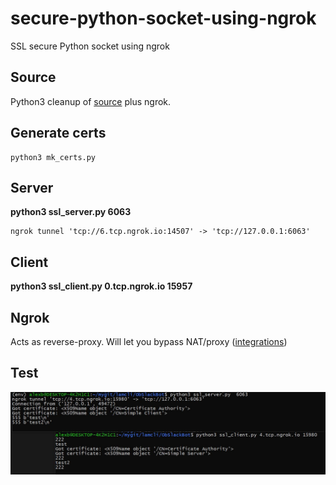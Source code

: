 # secure-python-socket-using-ngrok
SSL secure Python socket using ngrok
## Source
Python3 cleanup of [source](https://github.com/msabramo/pyOpenSSL/tree/master/examples/simple) plus ngrok.

## Generate certs

```
python3 mk_certs.py
```
## Server
**python3 ssl_server.py  6063**
```
ngrok tunnel 'tcp://6.tcp.ngrok.io:14507' -> 'tcp://127.0.0.1:6063'
```
## Client
**python3 ssl_client.py 0.tcp.ngrok.io 15957**

## Ngrok
Acts as reverse-proxy. Will let you bypass NAT/proxy ([integrations](https://pyngrok.readthedocs.io/en/latest/integrations.html))

## Test

![test](https://github.com/pydemo/secure-python-socket-using-ngrok/blob/main/images/test.JPG?raw=true)
